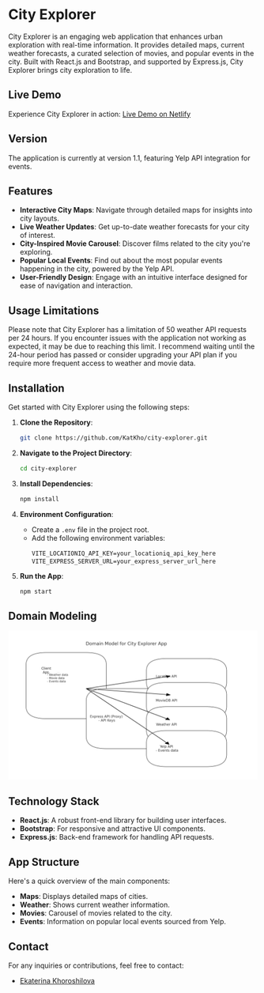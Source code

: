 
# City Explorer

City Explorer is an engaging web application that enhances urban exploration with real-time information. It provides detailed maps, current weather forecasts, a curated selection of movies, and popular events in the city. Built with React.js and Bootstrap, and supported by Express.js, City Explorer brings city exploration to life.

## Live Demo

Experience City Explorer in action: [Live Demo on Netlify](https://city-explorer-kat.netlify.app/)

## Version

The application is currently at version 1.1, featuring Yelp API integration for events.

## Features

- **Interactive City Maps**: Navigate through detailed maps for insights into city layouts.
- **Live Weather Updates**: Get up-to-date weather forecasts for your city of interest.
- **City-Inspired Movie Carousel**: Discover films related to the city you're exploring.
- **Popular Local Events**: Find out about the most popular events happening in the city, powered by the Yelp API.
- **User-Friendly Design**: Engage with an intuitive interface designed for ease of navigation and interaction.

## Usage Limitations

Please note that City Explorer has a limitation of 50 weather API requests per 24 hours. If you encounter issues with the application not working as expected, it may be due to reaching this limit. I recommend waiting until the 24-hour period has passed or consider upgrading your API plan if you require more frequent access to weather and movie data.

## Installation

Get started with City Explorer using the following steps:

1. **Clone the Repository**:
   ```bash
   git clone https://github.com/KatKho/city-explorer.git
   ```

2. **Navigate to the Project Directory**:
   ```bash
   cd city-explorer
   ```

3. **Install Dependencies**:
   ```bash
   npm install
   ```

4. **Environment Configuration**:
   - Create a `.env` file in the project root.
   - Add the following environment variables:
     ```
     VITE_LOCATIONIQ_API_KEY=your_locationiq_api_key_here
     VITE_EXPRESS_SERVER_URL=your_express_server_url_here
     ```

5. **Run the App**:
   ```bash
   npm start
   ```

## Domain Modeling

![Domain Modeling](./src/assets/Domain.png)

## Technology Stack

- **React.js**: A robust front-end library for building user interfaces.
- **Bootstrap**: For responsive and attractive UI components.
- **Express.js**: Back-end framework for handling API requests.

## App Structure

Here's a quick overview of the main components:

- **Maps**: Displays detailed maps of cities.
- **Weather**: Shows current weather information.
- **Movies**: Carousel of movies related to the city.
- **Events**: Information on popular local events sourced from Yelp.

## Contact

For any inquiries or contributions, feel free to contact:

- [Ekaterina Khoroshilova](https://www.linkedin.com/in/ekaterina-khoroshilova)
